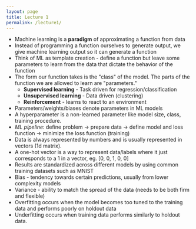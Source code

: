 ```yaml
---
layout: page
title: Lecture 1
permalink: /lecture1/
---
```

- Machine learning is a **paradigm** of approximating a function from data
- Instead of programming a function ourselves to generate output, we give machine learning output so it can generate a function
- Think of ML as template creation - define a function but leave some parameters to learn from the data that dictate the behavior of the function
- The form our function takes is the "class" of the model. The parts of the function we are allowed to learn are "parameters."
	- **Supervised learning** - Task driven for regression/classification
	- **Unsupervised learning** - Data driven (clustering)
	- **Reinforcement** - learns to react to an environment
- Parameters/weights/biases denote parameters in ML models
- A hyperparameter is a non-learned parameter like model size, class, training procedure.
- *ML pipeline*: define problem -> prepare data -> define model and loss function -> minimize the loss function (training)
- Data is always represented by numbers and is usually represented in vectors (1d matrix).
- A one-hot vector is a way to represent data/labels where it just corresponds to a 1 in a vector, eg. \[0, 0, 1, 0, 0]
- Results are standardized across different models by using common training datasets such as MNIST
- Bias - tendency towards certain predictions, usually from lower complexity models 
- Variance - ability to match the spread of the data (needs to be both firm and flexible)
- Overfitting occurs when the model becomes too tuned to the training data and performs poorly on holdout data
- Underfitting occurs when training data performs similarly to holdout data. 